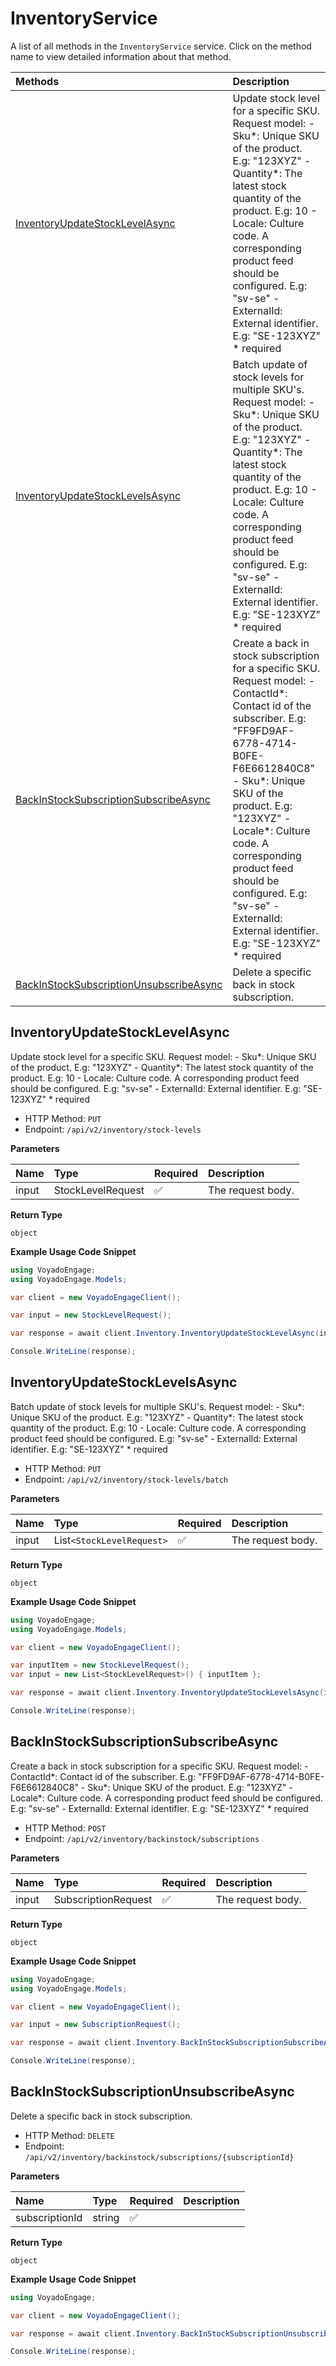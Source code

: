 # InventoryService

A list of all methods in the `InventoryService` service. Click on the method name to view detailed information about that method.

| Methods                                                                             | Description                                                                                                                                                                                                                                                                                                                                                               |
| :---------------------------------------------------------------------------------- | :------------------------------------------------------------------------------------------------------------------------------------------------------------------------------------------------------------------------------------------------------------------------------------------------------------------------------------------------------------------------ |
| [InventoryUpdateStockLevelAsync](#inventoryupdatestocklevelasync)                   | Update stock level for a specific SKU. Request model: - Sku*: Unique SKU of the product. E.g: "123XYZ" - Quantity*: The latest stock quantity of the product. E.g: 10 - Locale: Culture code. A corresponding product feed should be configured. E.g: "sv-se" - ExternalId: External identifier. E.g: "SE-123XYZ" \* required                                             |
| [InventoryUpdateStockLevelsAsync](#inventoryupdatestocklevelsasync)                 | Batch update of stock levels for multiple SKU's. Request model: - Sku*: Unique SKU of the product. E.g: "123XYZ" - Quantity*: The latest stock quantity of the product. E.g: 10 - Locale: Culture code. A corresponding product feed should be configured. E.g: "sv-se" - ExternalId: External identifier. E.g: "SE-123XYZ" \* required                                   |
| [BackInStockSubscriptionSubscribeAsync](#backinstocksubscriptionsubscribeasync)     | Create a back in stock subscription for a specific SKU. Request model: - ContactId*: Contact id of the subscriber. E.g: "FF9FD9AF-6778-4714-B0FE-F6E6612840C8" - Sku*: Unique SKU of the product. E.g: "123XYZ" - Locale\*: Culture code. A corresponding product feed should be configured. E.g: "sv-se" - ExternalId: External identifier. E.g: "SE-123XYZ" \* required |
| [BackInStockSubscriptionUnsubscribeAsync](#backinstocksubscriptionunsubscribeasync) | Delete a specific back in stock subscription.                                                                                                                                                                                                                                                                                                                             |

## InventoryUpdateStockLevelAsync

Update stock level for a specific SKU. Request model: - Sku*: Unique SKU of the product. E.g: "123XYZ" - Quantity*: The latest stock quantity of the product. E.g: 10 - Locale: Culture code. A corresponding product feed should be configured. E.g: "sv-se" - ExternalId: External identifier. E.g: "SE-123XYZ" \* required

- HTTP Method: `PUT`
- Endpoint: `/api/v2/inventory/stock-levels`

**Parameters**

| Name  | Type              | Required | Description       |
| :---- | :---------------- | :------- | :---------------- |
| input | StockLevelRequest | ✅       | The request body. |

**Return Type**

`object`

**Example Usage Code Snippet**

```csharp
using VoyadoEngage;
using VoyadoEngage.Models;

var client = new VoyadoEngageClient();

var input = new StockLevelRequest();

var response = await client.Inventory.InventoryUpdateStockLevelAsync(input);

Console.WriteLine(response);
```

## InventoryUpdateStockLevelsAsync

Batch update of stock levels for multiple SKU's. Request model: - Sku*: Unique SKU of the product. E.g: "123XYZ" - Quantity*: The latest stock quantity of the product. E.g: 10 - Locale: Culture code. A corresponding product feed should be configured. E.g: "sv-se" - ExternalId: External identifier. E.g: "SE-123XYZ" \* required

- HTTP Method: `PUT`
- Endpoint: `/api/v2/inventory/stock-levels/batch`

**Parameters**

| Name  | Type                      | Required | Description       |
| :---- | :------------------------ | :------- | :---------------- |
| input | List`<StockLevelRequest>` | ✅       | The request body. |

**Return Type**

`object`

**Example Usage Code Snippet**

```csharp
using VoyadoEngage;
using VoyadoEngage.Models;

var client = new VoyadoEngageClient();

var inputItem = new StockLevelRequest();
var input = new List<StockLevelRequest>() { inputItem };

var response = await client.Inventory.InventoryUpdateStockLevelsAsync(input);

Console.WriteLine(response);
```

## BackInStockSubscriptionSubscribeAsync

Create a back in stock subscription for a specific SKU. Request model: - ContactId*: Contact id of the subscriber. E.g: "FF9FD9AF-6778-4714-B0FE-F6E6612840C8" - Sku*: Unique SKU of the product. E.g: "123XYZ" - Locale\*: Culture code. A corresponding product feed should be configured. E.g: "sv-se" - ExternalId: External identifier. E.g: "SE-123XYZ" \* required

- HTTP Method: `POST`
- Endpoint: `/api/v2/inventory/backinstock/subscriptions`

**Parameters**

| Name  | Type                | Required | Description       |
| :---- | :------------------ | :------- | :---------------- |
| input | SubscriptionRequest | ✅       | The request body. |

**Return Type**

`object`

**Example Usage Code Snippet**

```csharp
using VoyadoEngage;
using VoyadoEngage.Models;

var client = new VoyadoEngageClient();

var input = new SubscriptionRequest();

var response = await client.Inventory.BackInStockSubscriptionSubscribeAsync(input);

Console.WriteLine(response);
```

## BackInStockSubscriptionUnsubscribeAsync

Delete a specific back in stock subscription.

- HTTP Method: `DELETE`
- Endpoint: `/api/v2/inventory/backinstock/subscriptions/{subscriptionId}`

**Parameters**

| Name           | Type   | Required | Description |
| :------------- | :----- | :------- | :---------- |
| subscriptionId | string | ✅       |             |

**Return Type**

`object`

**Example Usage Code Snippet**

```csharp
using VoyadoEngage;

var client = new VoyadoEngageClient();

var response = await client.Inventory.BackInStockSubscriptionUnsubscribeAsync("subscriptionId");

Console.WriteLine(response);
```

<!-- This file was generated by liblab | https://liblab.com/ -->
